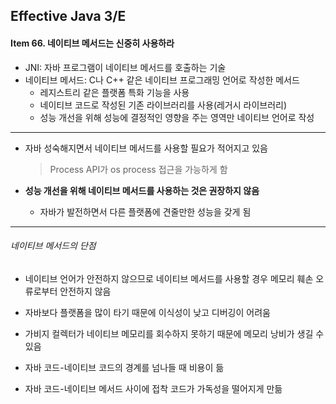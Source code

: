 ## Effective Java 3/E

#### Item 66. 네이티브 메서드는 신중히 사용하라

- JNI: 자바 프로그램이 네이티브 메서드를 호출하는 기술
- 네이티브 메서드: C나 C++ 같은 네이티브 프로그래밍 언어로 작성한 메서드
  - 레지스트리 같은 플랫폼 특화 기능을 사용
  - 네이티브 코드로 작성된 기존 라이브러리를 사용(레거시 라이브러리)
  - 성능 개선을 위해 성능에 결정적인 영향을 주는 영역만 네이티브 언어로 작성

----

- 자바 성숙해지면서 네이티브 메서드를 사용할 필요가 적어지고 있음

  > Process API가 os process 접근을 가능하게 함

- **성능 개선을 위해 네이티브 메서드를 사용하는 것은 권장하지 않음**

  - 자바가 발전하면서 다른 플랫폼에 견줄만한 성능을 갖게 됨 

------

###### 네이티브 메서드의 단점

- 네이티브 언어가 안전하지 않으므로 네이티브 메서드를 사용할 경우 메모리 훼손 오류로부터 안전하지 않음

- 자바보다 플랫폼을 많이 타기 때문에 이식성이 낮고 디버깅이 어려움

- 가비지 컬렉터가 네이티브 메모리를 회수하지 못하기 때문에 메모리 낭비가 생길 수 있음

- 자바 코드-네이티브 코드의 경계를 넘나들 때 비용이 듦

- 자바 코드-네이티브 메서드 사이에 접착 코드가 가독성을 떨어지게 만듦

  